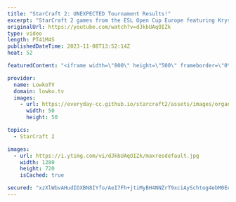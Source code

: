 ```yaml
---
title: "StarCraft 2: UNEXPECTED Tournament Results!"
excerpt: "StarCraft 2 games from the ESL Open Cup Europe featuring Krystianer. In these matches he's going up against MaxPax and Lambo. Support my work: https://patreon.com/lowkotv  Lowko merch: https://lowko.shop Tech setup: https://lowko.tv/setup  My second channel: https://youtube.com/morelowko Twitch livestream:"
originalUrl: https://youtube.com/watch?v=dJkbUAqOIZk
type: video
length: PT41M4S
publishedDateTime: 2023-11-08T13:52:14Z
heat: 52

featuredContent: "<iframe width=\"800\" height=\"500\" frameborder=\"0\" src=\"https://www.youtube.com/embed/dJkbUAqOIZk\" allow=\"accelerometer; autoplay; encrypted-media; gyroscope; picture-in-picture\" allowfullscreen></iframe>"

provider:
  name: LowkoTV
  domain: lowko.tv
  images:
    - url: https://everyday-cc.github.io/starcraft2/assets/images/organizations/lowko.tv-50x50.jpg
      width: 50
      height: 50

topics:
  - StarCraft 2

images:
  - url: https://i.ytimg.com/vi/dJkbUAqOIZk/maxresdefault.jpg
    width: 1280
    height: 720
    isCached: true

secured: "xzXlWbvAHudIDXBN8IYfo/AeI7Fh+jtiMyBH4NNZrT9xciAySchtog4ebM0EeyeURBRvCcDVDesAiFo/ZNkY3Z8RFm246d3aCDLjiy7cvUSb3ahKxE2K6vAjwDTXneYmP6D3CoeOl35U+26oEPzHsznyGSjTrOHCRd6W0ONZeMH71P5+IqZKeBuXoMl1nlMbmUW6BahF5ac9+PisgSGFEVo8x7Hzhs3ZAcuR/77NqFvs0fbnxrtGMpn7EY0W3smQ4PHVzwHQpzoUubot2+lWjgGpJWdXwMYKMMFPajCFTgQbS7Xc3pUlBSs5geeG6xH27jVFUBeQHJVYvYb1L5xhnSWU98FTe4rtl4HCktoGCF8wjjojL78IXlBBc/6yRkA8TXo63SvxOZe4ooFe6m0G74RW1tUT4DDdzFHT+yKpWCg=;LndVgvk4t9hhnE9aVql0gA=="
---
```


